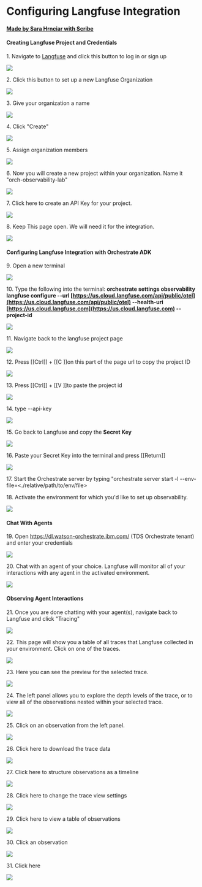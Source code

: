 # Configuring Langfuse Integration
#### [Made by Sara Hrnciar with Scribe](https://scribehow.com/shared/Configuring_Langfuse_Integration__aRsQFGhcQQGvKJsHxe8h5g)


#### Creating Langfuse Project and Credentials


1\. Navigate to [Langfuse](https://langfuse.com/) and click this button to log in or sign up

![](https://ajeuwbhvhr.cloudimg.io/https://colony-recorder.s3.amazonaws.com/files/2025-08-11/eab71582-156d-4c84-911e-17b58a8b7c6f/ascreenshot.jpeg?tl_px=544,0&br_px=1920,769&force_format=jpeg&q=100&width=1120.0&wat=1&wat_opacity=0.7&wat_gravity=northwest&wat_url=https://colony-recorder.s3.us-west-1.amazonaws.com/images/watermarks/FB923C_standard.png&wat_pad=955,121)


2\. Click this button to set up a new Langfuse Organization

![](https://ajeuwbhvhr.cloudimg.io/https://colony-recorder.s3.amazonaws.com/files/2025-08-11/c45a2744-9ae2-419f-b6c2-944cf4fc517a/user_cropped_screenshot.webp?tl_px=0,0&br_px=1920,1200&force_format=jpeg&q=100&width=1120.0&wat=1&wat_opacity=0.7&wat_gravity=northwest&wat_url=https://colony-recorder.s3.us-west-1.amazonaws.com/images/watermarks/FB923C_standard.png&wat_pad=972,109)


3\. Give your organization a name

![](https://ajeuwbhvhr.cloudimg.io/https://colony-recorder.s3.amazonaws.com/files/2025-08-11/d196f982-36d6-4806-8214-b1b2e5fcb002/ascreenshot.jpeg?tl_px=44,133&br_px=1367,872&force_format=jpeg&q=100&width=1120.0&wat=1&wat_opacity=0.7&wat_gravity=northwest&wat_url=https://colony-recorder.s3.us-west-1.amazonaws.com/images/watermarks/FB923C_standard.png&wat_pad=238,316)


4\. Click "Create"

![](https://ajeuwbhvhr.cloudimg.io/https://colony-recorder.s3.amazonaws.com/files/2025-08-11/bcee0992-d4a6-4948-b1d6-a9e4e1c56464/ascreenshot.jpeg?tl_px=0,289&br_px=1376,1058&force_format=jpeg&q=100&width=1120.0&wat=1&wat_opacity=0.7&wat_gravity=northwest&wat_url=https://colony-recorder.s3.us-west-1.amazonaws.com/images/watermarks/FB923C_standard.png&wat_pad=261,277)


5\. Assign organization members

![](https://ajeuwbhvhr.cloudimg.io/https://colony-recorder.s3.amazonaws.com/files/2025-08-11/971fdc5d-2c2b-4c5c-98c9-026f515397b8/ascreenshot.jpeg?tl_px=208,240&br_px=1584,1009&force_format=jpeg&q=100&width=1120.0&wat=1&wat_opacity=0.7&wat_gravity=northwest&wat_url=https://colony-recorder.s3.us-west-1.amazonaws.com/images/watermarks/FB923C_standard.png&wat_pad=51,395)


6\. Now you will create a new project within your organization. Name it "orch-observability-lab"

![](https://ajeuwbhvhr.cloudimg.io/https://colony-recorder.s3.amazonaws.com/files/2025-08-11/26a73624-7ab9-44ee-bdcb-9111703974b6/ascreenshot.jpeg?tl_px=20,147&br_px=1396,916&force_format=jpeg&q=100&width=1120.0&wat=1&wat_opacity=0.7&wat_gravity=northwest&wat_url=https://colony-recorder.s3.us-west-1.amazonaws.com/images/watermarks/FB923C_standard.png&wat_pad=219,283)


7\. Click here to create an API Key for your project.

![](https://ajeuwbhvhr.cloudimg.io/https://colony-recorder.s3.amazonaws.com/files/2025-08-11/24d87550-2f72-454c-8cf0-e3037deed134/ascreenshot.jpeg?tl_px=0,123&br_px=1376,892&force_format=jpeg&q=100&width=1120.0&wat=1&wat_opacity=0.7&wat_gravity=northwest&wat_url=https://colony-recorder.s3.us-west-1.amazonaws.com/images/watermarks/FB923C_standard.png&wat_pad=279,277)


8\. Keep This page open. We will need it for the integration.

![](https://ajeuwbhvhr.cloudimg.io/https://colony-recorder.s3.amazonaws.com/files/2025-08-11/f5dd8d6d-8bff-488e-9751-8c45a84501a7/user_cropped_screenshot.webp?tl_px=0,0&br_px=1920,1200&force_format=jpeg&q=100&width=1120.0&wat=1&wat_opacity=0.7&wat_gravity=northwest&wat_url=https://colony-recorder.s3.us-west-1.amazonaws.com/images/watermarks/FB923C_standard.png&wat_pad=333,643)


#### Configuring Langfuse Integration with Orchestrate ADK


9\. Open a new terminal

![](https://ajeuwbhvhr.cloudimg.io/https://colony-recorder.s3.amazonaws.com/files/2025-08-11/69f318fa-ed9a-46bb-a8bb-9b8998e43d2d/ascreenshot.jpeg?tl_px=9,12&br_px=1386,781&force_format=jpeg&q=100&width=1120.0&wat=1&wat_opacity=0.7&wat_gravity=northwest&wat_url=https://colony-recorder.s3.us-west-1.amazonaws.com/images/watermarks/FB923C_standard.png&wat_pad=524,276)


10\. Type the following into the terminal: **orchestrate settings observability langfuse configure --url [https://us.cloud.langfuse.com/api/public/otel](https://us.cloud.langfuse.com/api/public/otel) --health-uri [https://us.cloud.langfuse.com](https://us.cloud.langfuse.com) --project-id**

![](https://ajeuwbhvhr.cloudimg.io/https://colony-recorder.s3.amazonaws.com/files/2025-08-11/7741245a-7eda-4f81-abe2-955a30dccd45/ascreenshot.jpeg?tl_px=141,0&br_px=1860,961&force_format=jpeg&q=100&width=1120.0&wat=1&wat_opacity=0.7&wat_gravity=northwest&wat_url=https://colony-recorder.s3.us-west-1.amazonaws.com/images/watermarks/FB923C_standard.png&wat_pad=524,193)


11\. Navigate back to the langfuse project page

![](https://ajeuwbhvhr.cloudimg.io/https://colony-recorder.s3.amazonaws.com/files/2025-08-11/b5db54ca-766d-400b-a2b2-d2bd727bc6b1/ascreenshot.jpeg?tl_px=0,0&br_px=1376,769&force_format=jpeg&q=100&width=1120.0&wat=1&wat_opacity=0.7&wat_gravity=northwest&wat_url=https://colony-recorder.s3.us-west-1.amazonaws.com/images/watermarks/FB923C_standard.png&wat_pad=384,24)


12\. Press [[Ctrl]] + [[C  ]]on this part of the page url to copy the project ID

![](https://ajeuwbhvhr.cloudimg.io/https://colony-recorder.s3.amazonaws.com/files/2025-08-11/bdb91897-0cbd-43f5-a09a-d5df2d692547/ascreenshot.jpeg?tl_px=0,0&br_px=1919,1073&force_format=jpeg&q=100&width=1120.0)


13\. Press [[Ctrl]] + [[V ]]to paste the project id

![](https://ajeuwbhvhr.cloudimg.io/https://colony-recorder.s3.amazonaws.com/files/2025-08-11/7c09e3a5-f454-421a-9615-b13dc3375dbd/ascreenshot.jpeg?tl_px=0,126&br_px=1919,1200&force_format=jpeg&q=100&width=1120.0)


14\. type --api-key

![](https://ajeuwbhvhr.cloudimg.io/https://colony-recorder.s3.amazonaws.com/files/2025-08-11/42a2c378-3723-4079-8d3f-2326eb661c48/ascreenshot.jpeg?tl_px=544,0&br_px=1920,769&force_format=jpeg&q=100&width=1120.0&wat=1&wat_opacity=0.7&wat_gravity=northwest&wat_url=https://colony-recorder.s3.us-west-1.amazonaws.com/images/watermarks/FB923C_standard.png&wat_pad=955,160)


15\. Go back to Langfuse and copy the **Secret Key**

![](https://ajeuwbhvhr.cloudimg.io/https://colony-recorder.s3.amazonaws.com/files/2025-08-11/59f0b682-631d-4aec-bcfc-8037a7a6a331/user_cropped_screenshot.webp?tl_px=0,0&br_px=1920,1200&force_format=jpeg&q=100&width=1120.0&wat=1&wat_opacity=0.7&wat_gravity=northwest&wat_url=https://colony-recorder.s3.us-west-1.amazonaws.com/images/watermarks/FB923C_standard.png&wat_pad=1025,276)


16\. Paste your Secret Key into the terminal and press [[Return]]

![](https://ajeuwbhvhr.cloudimg.io/https://colony-recorder.s3.amazonaws.com/files/2025-08-11/786cc81e-3cb4-4a84-9775-6639a1b0bcaf/ascreenshot.jpeg?tl_px=0,126&br_px=1919,1200&force_format=jpeg&q=100&width=1120.0)


17\. Start the Orchestrate server by typing "orchestrate server start -l --env-file=&lt;./relative/path/to/env/file&gt;


18\. Activate the environment for which you'd like to set up observability.

![](https://ajeuwbhvhr.cloudimg.io/https://colony-recorder.s3.amazonaws.com/files/2025-08-11/bd2b0959-6415-4a9f-972d-23547c1f17a5/user_cropped_screenshot.webp?tl_px=0,0&br_px=1920,1200&force_format=jpeg&q=100&width=1120.0)


#### Chat With Agents


19\. Open <https://dl.watson-orchestrate.ibm.com/> (TDS Orchestrate tenant) and enter your credentials

![](https://ajeuwbhvhr.cloudimg.io/https://colony-recorder.s3.amazonaws.com/files/2025-08-11/5718eb78-9aab-4557-ba73-a66c7d82d4ac/ascreenshot.jpeg?tl_px=0,202&br_px=1376,971&force_format=jpeg&q=100&width=1120.0&wat=1&wat_opacity=0.7&wat_gravity=northwest&wat_url=https://colony-recorder.s3.us-west-1.amazonaws.com/images/watermarks/FB923C_standard.png&wat_pad=72,277)


20\. Chat with an agent of your choice. Langfuse will monitor all of your interactions with any agent in the activated environment.

![](https://ajeuwbhvhr.cloudimg.io/https://colony-recorder.s3.amazonaws.com/files/2025-08-11/71d6e6ef-4ae5-4aa4-b4b4-580bf9d4b2e0/ascreenshot.jpeg?tl_px=0,0&br_px=1920,1200&force_format=jpeg&q=100&width=1120.0&wat=1&wat_opacity=0.7&wat_gravity=northwest&wat_url=https://colony-recorder.s3.us-west-1.amazonaws.com/images/watermarks/FB923C_standard.png&wat_pad=75,-36)


#### Observing Agent Interactions


21\. Once you are done chatting with your agent(s), navigate back to Langfuse and click "Tracing"

![](https://ajeuwbhvhr.cloudimg.io/https://colony-recorder.s3.amazonaws.com/files/2025-08-11/920f8091-9ad5-4e23-86c1-d1ece10e50fa/ascreenshot.jpeg?tl_px=0,53&br_px=1376,822&force_format=jpeg&q=100&width=1120.0&wat=1&wat_opacity=0.7&wat_gravity=northwest&wat_url=https://colony-recorder.s3.us-west-1.amazonaws.com/images/watermarks/FB923C_standard.png&wat_pad=35,277)


22\. This page will show you a table of all traces that Langfuse collected in your environment. Click on one of the traces.

![](https://ajeuwbhvhr.cloudimg.io/https://colony-recorder.s3.amazonaws.com/files/2025-08-11/8165158d-400b-40d6-8824-24313280237f/ascreenshot.jpeg?tl_px=0,58&br_px=1376,827&force_format=jpeg&q=100&width=1120.0&wat=1&wat_opacity=0.7&wat_gravity=northwest&wat_url=https://colony-recorder.s3.us-west-1.amazonaws.com/images/watermarks/FB923C_standard.png&wat_pad=274,277)


23\. Here you can see the preview for the selected trace.

![](https://ajeuwbhvhr.cloudimg.io/https://colony-recorder.s3.amazonaws.com/files/2025-08-11/801599ac-caba-4348-ba76-66f7ede4e599/ascreenshot.jpeg?tl_px=0,0&br_px=1920,1200&force_format=jpeg&q=100&width=1120.0&wat=1&wat_opacity=0.7&wat_gravity=northwest&wat_url=https://colony-recorder.s3.us-west-1.amazonaws.com/images/watermarks/FB923C_standard.png&wat_pad=665,281)


24\. The left panel allows you to explore the depth levels of the trace, or to view all of the observations nested within your selected trace.

![](https://ajeuwbhvhr.cloudimg.io/https://colony-recorder.s3.amazonaws.com/files/2025-08-11/d3576672-83c4-4e2d-839f-0e1ab6149ae8/ascreenshot.jpeg?tl_px=0,0&br_px=1920,1200&force_format=jpeg&q=100&width=1120.0&wat=1&wat_opacity=0.7&wat_gravity=northwest&wat_url=https://colony-recorder.s3.us-west-1.amazonaws.com/images/watermarks/FB923C_standard.png&wat_pad=573,419)


25\. Click on an observation from the left panel.

![](https://ajeuwbhvhr.cloudimg.io/https://colony-recorder.s3.amazonaws.com/files/2025-08-11/65a298a7-1d0c-40f1-a96a-4094b1e5be7a/ascreenshot.jpeg?tl_px=0,0&br_px=1920,1200&force_format=jpeg&q=100&width=1120.0&wat=1&wat_opacity=0.7&wat_gravity=northwest&wat_url=https://colony-recorder.s3.us-west-1.amazonaws.com/images/watermarks/FB923C_standard.png&wat_pad=909,498)


26\. Click here to download the trace data

![](https://ajeuwbhvhr.cloudimg.io/https://colony-recorder.s3.amazonaws.com/files/2025-08-11/d13173e4-238b-4e2f-bf3f-96d0b975d0d0/user_cropped_screenshot.webp?tl_px=0,0&br_px=1920,1200&force_format=jpeg&q=100&width=1120.0&wat=1&wat_opacity=0.7&wat_gravity=northwest&wat_url=https://colony-recorder.s3.us-west-1.amazonaws.com/images/watermarks/FB923C_standard.png&wat_pad=538,106)


27\. Click here to structure observations as a timeline

![](https://ajeuwbhvhr.cloudimg.io/https://colony-recorder.s3.amazonaws.com/files/2025-08-11/a41f8326-7bc0-4620-a07f-25add1974168/user_cropped_screenshot.webp?tl_px=0,0&br_px=1920,1200&force_format=jpeg&q=100&width=1120.0&wat=1&wat_opacity=0.7&wat_gravity=northwest&wat_url=https://colony-recorder.s3.us-west-1.amazonaws.com/images/watermarks/FB923C_standard.png&wat_pad=574,106)


28\. Click here to change the trace view settings

![](https://ajeuwbhvhr.cloudimg.io/https://colony-recorder.s3.amazonaws.com/files/2025-08-11/879abe6a-1936-4a16-bf6f-6c7180bc8000/ascreenshot.jpeg?tl_px=0,0&br_px=1920,1200&force_format=jpeg&q=100&width=1120.0&wat=1&wat_opacity=0.7&wat_gravity=northwest&wat_url=https://colony-recorder.s3.us-west-1.amazonaws.com/images/watermarks/FB923C_standard.png&wat_pad=514,107)


29\. Click here to view a table of observations

![](https://ajeuwbhvhr.cloudimg.io/https://colony-recorder.s3.amazonaws.com/files/2025-08-11/e44be3c6-e2a3-448d-912b-a39b875aba0c/ascreenshot.jpeg?tl_px=0,0&br_px=1920,1200&force_format=jpeg&q=100&width=1120.0&wat=1&wat_opacity=0.7&wat_gravity=northwest&wat_url=https://colony-recorder.s3.us-west-1.amazonaws.com/images/watermarks/FB923C_standard.png&wat_pad=188,130)


30\. Click an observation

![](https://ajeuwbhvhr.cloudimg.io/https://colony-recorder.s3.amazonaws.com/files/2025-08-11/44acbdd6-6d8c-4f56-8527-9209765c3974/ascreenshot.jpeg?tl_px=0,0&br_px=1719,961&force_format=jpeg&q=100&width=1120.0&wat=1&wat_opacity=0.7&wat_gravity=northwest&wat_url=https://colony-recorder.s3.us-west-1.amazonaws.com/images/watermarks/FB923C_standard.png&wat_pad=347,249)


31\. Click here

![](https://ajeuwbhvhr.cloudimg.io/https://colony-recorder.s3.amazonaws.com/files/2025-08-11/2d82a860-028e-4538-935b-66ef7c612c0e/ascreenshot.jpeg?tl_px=0,0&br_px=1920,1200&force_format=jpeg&q=100&width=1120.0&wat=1&wat_opacity=0.7&wat_gravity=northwest&wat_url=https://colony-recorder.s3.us-west-1.amazonaws.com/images/watermarks/FB923C_standard.png&wat_pad=358,444)

